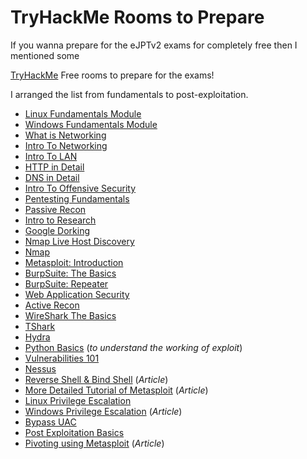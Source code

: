 # TryHackMe Rooms to Prepare

If you wanna prepare for the eJPTv2 exams for completely free then I mentioned some&#x20;

[TryHackMe](https://medium.com/u/dc49a0a3cb16?source=post\_page-----609beddab405--------------------------------) Free rooms to prepare for the exams!

I arranged the list from fundamentals to post-exploitation.

* [Linux Fundamentals Module](https://tryhackme.com/module/linux-fundamentals)
* [Windows Fundamentals Module](https://tryhackme.com/module/windows-fundamentals)
* [What is Networking](https://tryhackme.com/room/whatisnetworking)
* [Intro To Networking](https://tryhackme.com/room/introtonetworking)
* [Intro To LAN](https://tryhackme.com/room/introtolan)
* [HTTP in Detail](https://tryhackme.com/room/httpindetail)
* [DNS in Detail](https://tryhackme.com/room/dnsindetail)
* [Intro To Offensive Security](https://tryhackme.com/room/introtooffensivesecurity)
* [Pentesting Fundamentals](https://tryhackme.com/room/pentestingfundamentals)
* [Passive Recon](https://tryhackme.com/room/passiverecon)
* [Intro to Research](https://tryhackme.com/room/introtoresearch)
* [Google Dorking](https://tryhackme.com/room/googledorking)
* [Nmap Live Host Discovery](https://tryhackme.com/room/nmap01)
* [Nmap](https://tryhackme.com/room/furthernmap)
* [Metasploit: Introduction](https://tryhackme.com/room/metasploitintro)
* [BurpSuite: The Basics](https://tryhackme.com/room/burpsuitebasics)
* [BurpSuite: Repeater](https://tryhackme.com/room/burpsuiterepeater)
* [Web Application Security](https://tryhackme.com/room/introwebapplicationsecurity)
* [Active Recon](https://tryhackme.com/room/activerecon)
* [WireShark The Basics](https://tryhackme.com/room/wiresharkthebasics)
* [TShark](https://tryhackme.com/room/tshark)
* [Hydra](https://tryhackme.com/room/hydra)
* [Python Basics](https://tryhackme.com/room/pythonbasics) (_to understand the working of exploit_)
* [Vulnerabilities 101](https://tryhackme.com/room/vulnerabilities101)
* [Nessus](https://tryhackme.com/room/rpnessusredux)
* [Reverse Shell & Bind Shell](https://www.hackingtutorials.org/networking/hacking-netcat-part-2-bind-reverse-shells/) (_Article_)
* [More Detailed Tutorial of Metasploit](https://nooblinux.com/metasploit-tutorial/) (_Article_)
* [Linux Privilege Escalation](https://tryhackme.com/room/linprivesc)
* [Windows Privilege Escalation](https://hackersploit.org/windows-privilege-escalation-fundamentals/) (_Article_)
* [Bypass UAC](https://tryhackme.com/room/bypassinguac)
* [Post Exploitation Basics](https://tryhackme.com/room/postexploit)
* [Pivoting using Metasploit](https://www.tutorialspoint.com/metasploit/metasploit\_pivoting.htm) (_Article_)
